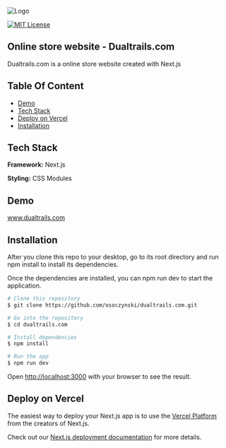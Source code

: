 
![Logo](https://www.dualtrails.com/_next/image?url=%2F_next%2Fstatic%2Fmedia%2Flogoblack.568e4d84.png&w=640&q=75)


[![MIT License](https://img.shields.io/badge/License-MIT-green.svg)](https://choosealicense.com/licenses/mit/)



## Online store website - Dualtrails.com

Dualtrails.com is a online store website created with Next.js




## Table Of Content

- [Demo](#demo)
- [Tech Stack](#tech-Stack)
- [Deploy on Vercel](#deploy-on-vercel)
- [Installation](#installation)

## Tech Stack

**Framework:** Next.js

**Styling:** CSS Modules


## Demo

www.dualtrails.com

## Installation

After you clone this repo to your desktop, go to its root directory and run npm install to install its dependencies.

Once the dependencies are installed, you can npm run dev to start the application.

```bash
# Clone this repository
$ git clone https://github.com/osoczynski/dualtrails.com.git

# Go into the repository
$ cd dualtrails.com

# Install dependencies
$ npm install

# Run the app
$ npm run dev

```

Open [http://localhost:3000](http://localhost:3000) with your browser to see the result.


## Deploy on Vercel

The easiest way to deploy your Next.js app is to use the [Vercel Platform](https://vercel.com/new?utm_medium=default-template&filter=next.js&utm_source=create-next-app&utm_campaign=create-next-app-readme) from the creators of Next.js.

Check out our [Next.js deployment documentation](https://nextjs.org/docs/deployment) for more details.
